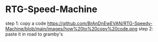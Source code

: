 # RTG-Speed-Machine
step 1: copy a code
https://github.com/BrAnDnEwEVAN/RTG-Speedy-Machine/blob/main/images/how%20to%20copy%20code.png
step 2: paste it in road to gramby's
